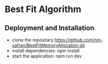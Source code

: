 # Best Fit Algorithm

## Deployment and Installation

- clone the repositary https://github.com/nm-safran/BestFitMemoryAllocation.git
- install dependencies: npm install
- start the application: npm run dev
